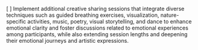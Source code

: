 [ ] Implement additional creative sharing sessions that integrate diverse techniques such as guided breathing exercises, visualization, nature-specific activities, music, poetry, visual storytelling, and dance to enhance emotional clarity and foster discussions related to emotional experiences among participants, while also extending session lengths and deepening their emotional journeys and artistic expressions.